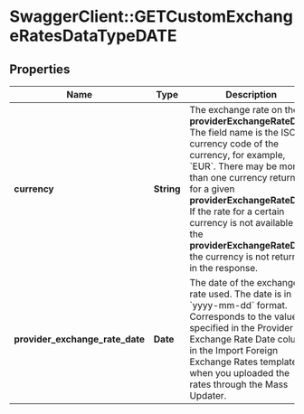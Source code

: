 # SwaggerClient::GETCustomExchangeRatesDataTypeDATE

## Properties
Name | Type | Description | Notes
------------ | ------------- | ------------- | -------------
**currency** | **String** | The exchange rate on the **providerExchangeRateDate**. The field name is the ISO currency code of the currency, for example, &#x60;EUR&#x60;.  There may be more than one currency returned for a given **providerExchangeRateDate**. If the rate for a certain currency is not available on the **providerExchangeRateDate**, the currency is not returned in the response.  | [optional] 
**provider_exchange_rate_date** | **Date** | The date of the exchange rate used. The date is in &#x60;yyyy-mm-dd&#x60; format.  Corresponds to the value specified in the Provider Exchange Rate Date column in the Import Foreign Exchange Rates template when you uploaded the rates through the Mass Updater.  | [optional] 


